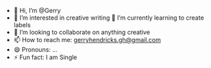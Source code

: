 - 👋 Hi, I’m @Gerry
- 👀 I’m interested in creative writing
  🌱 I’m currently learning to create labels
- 💞️ I’m looking to collaborate on anything creative
- 📫 How to reach me: gerryhendricks.gh@gmail.com
- 😄 Pronouns: ...
- ⚡ Fun fact: I am Single

<!---
Gerry1955/Gerry1955 is a ✨ special ✨ repository because its `README.md` (this file) appears on your GitHub profile.
You can click the Preview link to take a look at your changes.
--->
